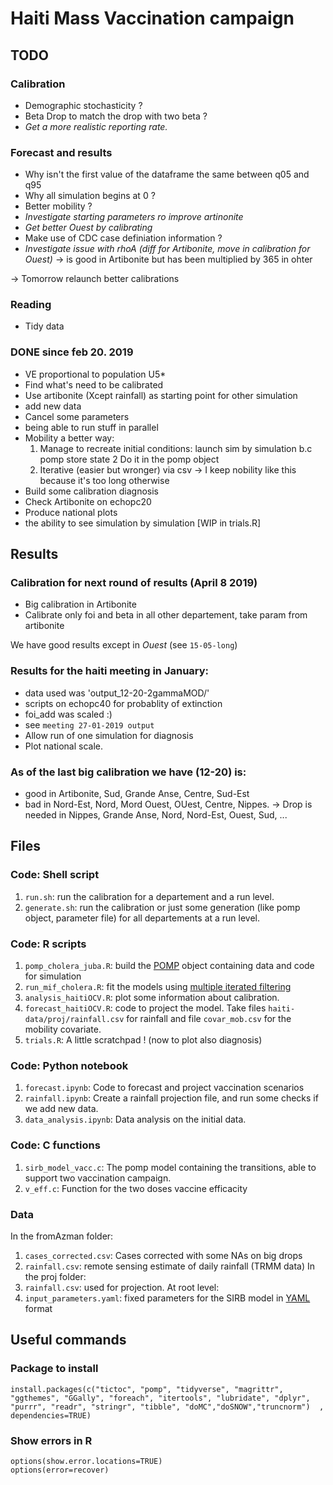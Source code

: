 # Haiti Mass Vaccination campaign


## TODO

### Calibration

  - Demographic stochasticity ?
  - Beta Drop to match the drop with two beta ?
  - *Get a more realistic reporting rate.*
  
### Forecast and results
  - Why isn't the first value of the dataframe the same between q05 and q95
  - Why all simulation begins at 0 ?
  - Better mobility ? 
  - *Investigate starting parameters ro improve artinonite*
  - *Get better Ouest by calibrating*
  - Make use of CDC case definiation information ?
  - *Investigate issue with rhoA (diff for Artibonite, move in calibration for Ouest)* -> is good in Artibonite but has been multiplied by 365 in ohter
  
  -> Tomorrow relaunch better calibrations

  
  
### Reading
  - Tidy data

### DONE since feb 20. 2019

  - VE proportional to population U5*
  - Find what's need to be calibrated
  - Use artibonite (Xcept rainfall) as starting point for other simulation
  - add new data
  - Cancel some parameters
  - being able to run stuff in parallel
  - Mobility a better way:
    1. Manage to recreate initial conditions: launch sim by simulation b.c pomp store state
    2 Do it in the pomp object
    3. Iterative (easier but wronger) via csv
      -> I keep nobility like this because it's too long otherwise
  - Build some calibration diagnosis
  - Check Artibonite on echopc20
  - Produce national plots
  - the ability to see simulation by simulation [WIP in trials.R]





## Results

### Calibration for next round of results (April 8 2019)
    
  - Big calibration in Artibonite
  - Calibrate only foi and beta in all other departement, take param from artibonite
    
We have good results except in *Ouest* (see `15-05-long`)

### Results for the haiti meeting in January:
    
  - data used was 'output_12-20-2gammaMOD/'
  - scripts on echopc40 for probablity of extinction
  - foi_add was scaled :)
  - see `meeting 27-01-2019 output`
  - Allow run of one simulation for diagnosis
  - Plot national scale.


### As of the last big calibration we have (12-20) is:
  - good in Artibonite, Sud, Grande Anse, Centre, Sud-Est
  - bad in Nord-Est, Nord, Mord Ouest, OUest, Centre, Nippes.
        -> Drop is needed in Nippes, Grande Anse, Nord, Nord-Est, Ouest, Sud, ...

## Files

### Code: Shell script

1. `run.sh`: run the calibration for a departement and a run level.
1. `generate.sh`: run the calibration or just some generation (like pomp object, parameter file) for all departements at a run level.


### Code: R scripts

1. `pomp_cholera_juba.R`: build the [POMP](https://kingaa.github.io/pomp/) object containing data and code for simulation
2. `run_mif_cholera.R`: fit the models using [multiple iterated filtering](http://www.pnas.org/content/112/3/719)
3. `analysis_haitiOCV.R`: plot some information about calibration.
5. `forecast_haitiOCV.R`: code to project the model. Take files `haiti-data/proj/rainfall.csv` for rainfall and file `covar_mob.csv` for the mobility covariate.
4. `trials.R`: A little scratchpad ! (now to plot also diagnosis)


### Code: Python notebook

1. `forecast.ipynb`: Code to forecast and project vaccination scenarios
2. `rainfall.ipynb`: Create a rainfall projection file, and run some checks if we add new data.
3. `data_analysis.ipynb`: Data analysis on the initial data.


### Code: C functions

1. `sirb_model_vacc.c`: The pomp model containing the transitions, able to support two vaccination campaign.
2. `v_eff.c`: Function for the two doses vaccine efficacity

### Data

In the fromAzman folder:
1. `cases_corrected.csv`: Cases corrected with some NAs on big drops
2. `rainfall.csv`: remote sensing estimate of daily rainfall (TRMM data)
In the proj folder:
1. `rainfall.csv`: used for projection.
At root level:
3. `input_parameters.yaml`: fixed parameters for the SIRB model in [YAML](http://yaml.org/) format


## Useful commands

### Package to install

    install.packages(c("tictoc", "pomp", "tidyverse", "magrittr", "ggthemes", "GGally", "foreach", "itertools", "lubridate", "dplyr", "purrr", "readr", "stringr", "tibble", "doMC","doSNOW","truncnorm")  , dependencies=TRUE)
 
### Show errors in R
    
    options(show.error.locations=TRUE)
    options(error=recover)
